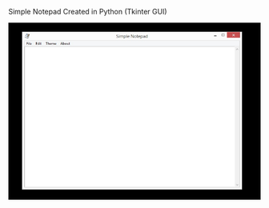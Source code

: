 Simple Notepad Created in Python (Tkinter GUI)

<img src="https://raw.githubusercontent.com/HuseyinAydin1995/Simple-Notepad/main/mainPhoto.jpg">
